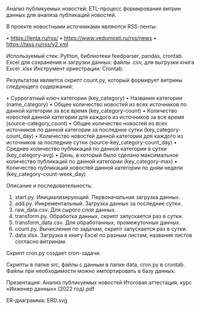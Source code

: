 ﻿Анализ публикуемых новостей: ETL-процесс формирования витрин данных для анализа публикаций новостей.

В проекте новостными источниками являются RSS-ленты: 
 
• https://lenta.ru/rss/
• https://www.vedomosti.ru/rss/news
• https://tass.ru/rss/v2.xml

Используемый стек: Python, библиотеки feedparser, pandas, crontab. Excel для сохранения и загрузки данных: файлы .csv, для выгрузки книга Excel .xlsx Инструмент оркестрации: Crontab.

Результатом является скрипт count.py, который формирует витрины следующего содержания: 

• Суррогатный ключ категории (key_category)
• Название категории (name_category)
• Общее количество новостей из всех источников по данной категории за все время (key_category-count)
• Количество новостей данной категории для каждого из источников за все время (source-category_count)
• Общее количество новостей из всех источников по данной категории за последние сутки (key_category-count_day)
• Количество новостей данной категории для каждого из источников за последние сутки (source-key_category-count_day)
• Среднее количество публикаций по данной категории в сутки (key_category-avg)
• День, в который было сделано максимальное количество публикаций по данной категории (key_category-max)
• Количество публикаций новостей данной категории по дням недели (key_category-count-week_day)


Описание и последовательность:

1. start.py. Инициализирующий. Первоначальная загрузка данных.
2. add.py. Инкрементальный. Загрузка данных за последние сутки.
3. raw_data.csv. Для сырого слоя данных.
4. transform.py. Обработка данных, cкрипт запускается раз в сутки.
5. transform_data.csv. Для обработанных, промежуточных данных.
6. count.py. Вычисления по задачам, cкрипт запускается раз в сутки.
7. data.xlsx. Загрузка в книгу Excel по разным листам, названия листов согласно витринам.

Скрипт cron.py создает cron-задачи.

Скрипты в папке src, файлы с данным в папке data, cron.py в crontab. Файлы при необходимости можно импортировать в базу данных.

Презентация: Анализ публикуемых новостей Итоговая аттестация, курс «Инженер данных»  (2022 год).pdf

ER-диаграмма: ERD.svg






